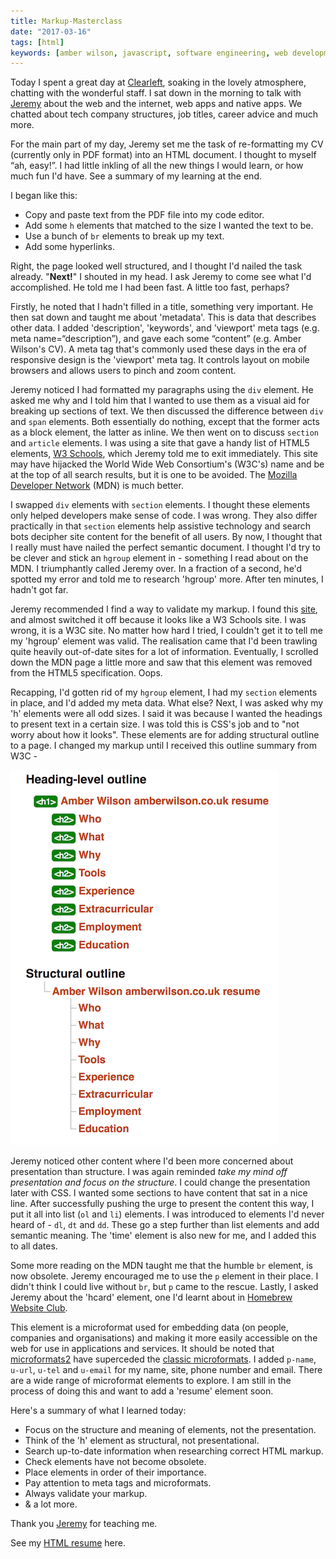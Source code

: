 ```yaml
---
title: Markup-Masterclass
date: "2017-03-16"
tags: [html]
keywords: [amber wilson, javascript, software engineering, web development, coding, markup]
---
```


Today I spent a great day at [Clearleft](https://clearleft.com), soaking in the lovely atmosphere, chatting with the wonderful staff. I sat down in the morning to talk with [Jeremy](https://adactio.com) about the web and the internet, web apps and native apps. We chatted about tech company structures, job titles, career advice and much more.

For the main part of my day, Jeremy set me the task of re-formatting my CV (currently only in PDF format) into an HTML document. I thought to myself “ah, easy!”. I had little inkling of all the new things I would learn, or how much fun I'd have. See a summary of my learning at the end.

I began like this:

*   Copy and paste text from the PDF file into my code editor.
*   Add some `h` elements that matched to the size I wanted the text to be.
*   Use a bunch of `br` elements to break up my text.
*   Add some hyperlinks.

Right, the page looked well structured, and I thought I'd nailed the task already. "**Next!**" I shouted in my head. I ask Jeremy to come see what I'd accomplished. He told me I had been fast. A little too fast, perhaps?

Firstly, he noted that I hadn't filled in a title, something very important. He then sat down and taught me about 'metadata'. This is data that describes other data. I added 'description', 'keywords', and 'viewport' meta tags (e.g. meta name=“description”), and gave each some “content” (e.g. Amber Wilson's CV). A meta tag that's commonly used these days in the era of responsive design is the 'viewport' meta tag. It controls layout on mobile browsers and allows users to pinch and zoom content.

Jeremy noticed I had formatted my paragraphs using the `div` element. He asked me why and I told him that I wanted to use them as a visual aid for breaking up sections of text. We then discussed the difference between `div` and `span` elements. Both essentially do nothing, except that the former acts as a block element, the latter as inline. We then went on to discuss `section` and `article` elements. I was using a site that gave a handy list of HTML5 elements, [W3 Schools](https://www.w3schools.com/), which Jeremy told me to exit immediately. This site may have hijacked the World Wide Web Consortium's (W3C's) name and be at the top of all search results, but it is one to be avoided. The [Mozilla Developer Network](https://developer.mozilla.org/en-US/) (MDN) is much better.

I swapped `div` elements with `section` elements. I thought these elements only helped developers make sense of code. I was wrong. They also differ practically in that `section` elements help assistive technology and search bots decipher site content for the benefit of all users. By now, I thought that I really must have nailed the perfect semantic document. I thought I'd try to be clever and stick an `hgroup` element in - something I read about on the MDN. I triumphantly called Jeremy over. In a fraction of a second, he'd spotted my error and told me to research 'hgroup' more. After ten minutes, I hadn't got far.

Jeremy recommended I find a way to validate my markup. I found this [site](https://validator.w3.org/), and almost switched it off because it looks like a W3 Schools site. I was wrong, it is a W3C site. No matter how hard I tried, I couldn't get it to tell me my 'hgroup' element was valid. The realisation came that I'd been trawling quite heavily out-of-date sites for a lot of information. Eventually, I scrolled down the MDN page a little more and saw that this element was removed from the HTML5 specification. Oops.

Recapping, I'd gotten rid of my `hgroup` element, I had my `section` elements in place, and I'd added my meta data. What else? Next, I was asked why my 'h' elements were all odd sizes. I said it was because I wanted the headings to present text in a certain size. I was told this is CSS's job and to "not worry about how it looks". These elements are for adding structural outline to a page. I changed my markup until I received this outline summary from W3C -

<img src="img/outlines.png" alt="W3C header summary">

Jeremy noticed other content where I'd been more concerned about presentation than structure. I was again reminded _take my mind off presentation and focus on the structure_. I could change the presentation later with CSS. I wanted some sections to have content that sat in a nice line. After successfully pushing the urge to present the content this way, I put it all into list (`ol` and `li`) elements. I was introduced to elements I'd never heard of - `dl`, `dt` and `dd`. These go a step further than list elements and add semantic meaning. The 'time' element is also new for me, and I added this to all dates.

Some more reading on the MDN taught me that the humble `br` element, is now obsolete. Jeremy encouraged me to use the `p` element in their place. I didn't think I could live without `br`, but `p` came to the rescue. Lastly, I asked Jeremy about the 'hcard' element, one I'd learnt about in [Homebrew Website Club](https://indieweb.org/Homebrew_Website_Club).

This element is a microformat used for embedding data (on people, companies and organisations) and making it more easily accessible on the web for use in applications and services. It should be noted that [microformats2](http://microformats.org/wiki/microformats-2) have superceded the [classic microformats](http://microformats.org/wiki/hcard). I added `p-name`, `u-url`, `u-tel` and `u-email` for my name, site, phone number and email. There are a wide range of microformat elements to explore. I am still in the process of doing this and want to add a 'resume' element soon.

Here's a summary of what I learned today:

*   Focus on the structure and meaning of elements, not the presentation.
*   Think of the 'h' element as structural, not presentational.
*   Search up-to-date information when researching correct HTML markup.
*   Check elements have not become obsolete.
*   Place elements in order of their importance.
*   Pay attention to meta tags and microformats.
*   Always validate your markup.
*   & a lot more.

Thank you [Jeremy](https://adactio.com) for teaching me.

See my [HTML resume](/blog/html-resume) here.